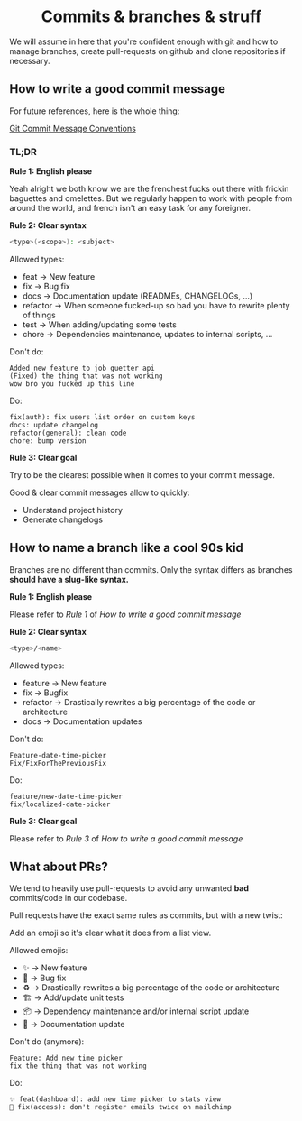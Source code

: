 <div align="center">

# Commits & branches & struff

</div>

We will assume in here that you're confident enough with git and how to manage branches, create pull-requests on github and clone repositories if necessary.

## How to write a good commit message

For future references, here is the whole thing:

[Git Commit Message Conventions](http://karma-runner.github.io/6.3/dev/git-commit-msg.html)

### TL;DR

**Rule 1: English please**

Yeah alright we both know we are the frenchest fucks out there with frickin baguettes and omelettes. But we regularly happen to work with people from around the world, and french isn't an easy task for any foreigner.

**Rule 2: Clear syntax**

```bash
<type>(<scope>): <subject>
```

Allowed types:

- feat → New feature
- fix → Bug fix
- docs → Documentation update (READMEs, CHANGELOGs, ...)
- refactor → When someone fucked-up so bad you have to rewrite plenty of things
- test → When adding/updating some tests
- chore → Dependencies maintenance, updates to internal scripts, ...

Don't do:

```text
Added new feature to job guetter api
(Fixed) the thing that was not working
wow bro you fucked up this line
```

Do:
```text
fix(auth): fix users list order on custom keys
docs: update changelog
refactor(general): clean code
chore: bump version
```
**Rule 3: Clear goal**

Try to be the clearest possible when it comes to your commit message.

Good & clear commit messages allow to quickly:

- Understand project history
- Generate changelogs


## How to name a branch like a cool 90s kid

Branches are no different than commits. Only the syntax differs as branches **should have a slug-like syntax.**

**Rule 1: English please**

Please refer to *Rule 1* of *How to write a good commit message*

**Rule 2: Clear syntax**

```bash
<type>/<name>
```

Allowed types:

- feature → New feature
- fix → Bugfix
- refactor → Drastically rewrites a big percentage of the code or architecture
- docs → Documentation updates

Don't do:

```text
Feature-date-time-picker
Fix/FixForThePreviousFix
```

Do:

```text
feature/new-date-time-picker
fix/localized-date-picker
```

**Rule 3: Clear goal**

Please refer to *Rule 3* of *How to write a good commit message*

## What about PRs?

We tend to heavily use pull-requests to avoid any unwanted **bad** commits/code in our codebase.

Pull requests have the exact same rules as commits, but with a new twist:

Add an emoji so it's clear what it does from a list view.

Allowed emojis:

- ✨ → New feature
- 🐛 → Bug fix
- ♻️ → Drastically rewrites a big percentage of the code or architecture
- 🏗 → Add/update unit tests
- 📦 → Dependency maintenance and/or internal script update
- 📖 → Documentation update

Don't do (anymore):

```text
Feature: Add new time picker
fix the thing that was not working
```

Do:

```text
✨ feat(dashboard): add new time picker to stats view
🐛 fix(access): don't register emails twice on mailchimp
```
